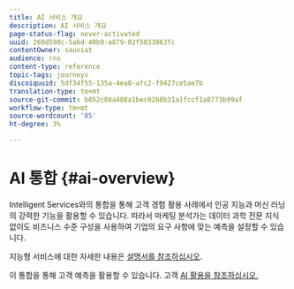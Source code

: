```yaml
---
title: AI 서비스 개요
description: AI 서비스 개요
page-status-flag: never-activated
uuid: 269d590c-5a6d-40b9-a879-02f5033863fc
contentOwner: sauviat
audience: rns
content-type: reference
topic-tags: journeys
discoiquuid: 5df34f55-135a-4ea8-afc2-f9427ce5ae7b
translation-type: tm+mt
source-git-commit: b852c08a488a1bec02b8b31a1fccf1a8773b99af
workflow-type: tm+mt
source-wordcount: '85'
ht-degree: 3%

---
```



# AI 통합 {#ai-overview}

Intelligent Services와의 통합을 통해 고객 경험 활용 사례에서 인공 지능과 머신 러닝의 강력한 기능을 활용할 수 있습니다. 따라서 마케팅 분석가는 데이터 과학 전문 지식 없이도 비즈니스 수준 구성을 사용하여 기업의 요구 사항에 맞는 예측을 설정할 수 있습니다.

지능형 서비스에 대한 자세한 내용은 [설명서를 참조하십시오](https://docs.adobe.com/content/help/en/experience-platform/intelligent-services/home.html).

이 통합을 통해 고객 예측을 활용할 수 있습니다. 고객 [AI 활용을 참조하십시오.](../ai-services/leveraging-customer-ai.md)

<!--* fatigue scores, see [Leveraging Journey AI](../ai-services/leveraging-fatigue-scores.md)-->
